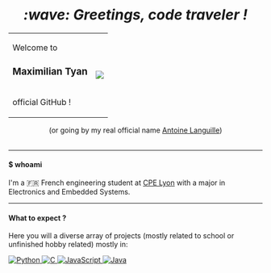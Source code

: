 
<div align="center">
<h1> <i> :wave: Greetings, code traveler ! </i> </h1>
</div>

<div align="center">
<table>
  <tr>
    <td>
       <p>
         Welcome to <br>
         <h3> Maximilian Tyan </h3> <br>
         official GitHub ! 
       </p>
    </td>
    <td>
      <img src=https://user-images.githubusercontent.com/78541521/227804083-7cc797fc-9008-45f2-9f23-d33a9bae3fab.gif>
    </td>
  </tr>
</table>

</div>

<div align="center">
(or going by my real official name <a href=https://www.linkedin.com/in/antoine-languille/>Antoine Languille</a>)
</div>
<br>

---

#### $ whoami

I'm a :fr: French  engineering student at [CPE Lyon](https://www.cpe.fr/) with a major in Electronics and Embedded Systems.

---

#### What to expect ?
Here you will a diverse array of projects (mostly related to school or unfinished hobby related) mostly in:
<p align="left">
    <a href="https://www.python.org" target="_blank">
      <img alt="Python" src="https://img.shields.io/badge/Python%20-%2314354C.svg?logo=python&logoColor=white&style=for-the-badge">
    </a>
    <a href="https://www.cprogramming.com/" target="_blank"> 
      <img alt="C" src="https://img.shields.io/badge/C_Language%20-%232370ED.svg?logo=c&logoColor=white&style=for-the-badge">
    </a>
    <a href="https://developer.mozilla.org/en-US/docs/Web/JavaScript" target="_blank"> 
     <img alt="JavaScript" src="https://img.shields.io/badge/JavaScript%20-%23F7DF1E.svg?logo=javascript&logoColor=black&style=for-the-badge">
    </a>
     <a href="https://www.java.com" target="_blank"> 
    <img alt="Java" src="https://img.shields.io/badge/Java-%23007396.svg?logo=java&logoColor=white&style=for-the-badge">
    </a>
</p>

